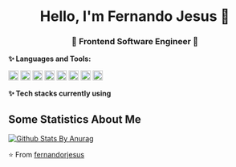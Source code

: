 <h1 align="center"> Hello, I'm Fernando Jesus 👋 </h1>
<h3 align="center">🚀 Frontend Software Engineer 🚀</h3>



**✨ Languages and Tools:**  <br>

<code><img height="20" src="https://www.vectorlogo.zone/logos/javascript/javascript-ar21.svg"></code>
<code><img height="20" src="https://www.vectorlogo.zone/logos/vue/vue-ar21.svg"></code>
<code><img height="20" src="https://www.vectorlogo.zone/logos/react/react-ar21.svg"></code>
<code><img height="20" src="https://www.vectorlogo.zone/logos/nodejs/nodejs-ar21.svg"></code>
<code><img height="20" src="https://www.vectorlogo.zone/logos/npm/npm-ar21.svg"></code>
<code><img height="20" src="https://www.vectorlogo.zone/logos/php/php-ar21.svg"></code>
<code><img height="20" src="https://www.vectorlogo.zone/logos/wordpress/wordpress-ar21.svg"></code>
<code><img height="20" src="https://www.vectorlogo.zone/logos/terminal/terminal-ar21.svg"></code>


**✨ Tech stacks currently using** <br>

## Some Statistics About Me

[![Github Stats By Anurag](https://github-readme-stats.vercel.app/api?username=quadrified&show_icons=true&title_color=fff&icon_color=79ff97&text_color=9f9f9f&bg_color=151515)](https://github.com/anuraghazra/github-readme-stats)

⭐️ From [fernandorjesus](https://github.com/fernandorjesus)

<!--
**fernandorjesus/fernandorjesus** is a ✨ _special_ ✨ repository because its `README.md` (this file) appears on your GitHub profile.

Here are some ideas to get you started:

- 🔭 I’m currently working on ...
- 🌱 I’m currently learning ...
- 👯 I’m looking to collaborate on ...
- 🤔 I’m looking for help with ...
- 💬 Ask me about ...
- 📫 How to reach me: ...
- 😄 Pronouns: ...
- ⚡ Fun fact: ...
-->
